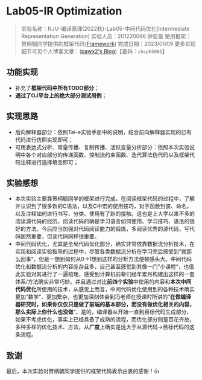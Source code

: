 # Lab05-IR Optimization

> 实验名称：NJU-编译原理(2022秋)-Lab05-中间代码优化(Intermediate Representation Generation)
> 实验人员：201220096 钟亚晨
> 使用框架：贺柄毓同学提供的框架代码([Framework](https://git.nju.edu.cn/hbryan/cmmc_optimizer))
> 完成日期：2023/01/09
> 更多实现细节可见个人博客文章：([pawx2's Blog](https://pawx2.github.io/1/01/lec-compile-lab05-ir-optimization/))【密码：`chcp65001`】

## 功能实现

- 补充了**框架代码中所有TODO部分**；
- **通过了OJ平台上的绝大部分测试用例**；

## 实现思路

- 后向解释器部分：依照Tai-e实验手册中的说明，结合前向解释器实现的已有代码进行仿照实现即可；
- 可用表达式分析、常量传播、复制传播、活跃变量分析部分：依照本次实验说明中各个对应部分的传递函数、控制流约束函数、迭代算法伪代码以及框架代码注释进行选择填空即可；

## 实验感想

- 本次实验主要靠贺柄毓同学的框架进行完成，在阅读框架代码的过程中，了解并认识到了很多新的C语法，以及C中宏的使用技巧，对于函数封装、命名，以及注释如何进行书写、分类、使用有了新的接触。这也是上大学以来不多的阅读源代码的经历，阅读代码的确是学习语言如何使用、学习技巧、语法的很好的方法。今后应当加强对代码阅读能力的锻炼，多阅读优秀的源代码，写代码固然重要，但读代码同样很重要。
- 中间代码优化，尤其是全局代码优化部分，确实非常依靠数据流分析技术，在实现和阅读实验指导的过程中，尽管各类数据流分析在学习完后感受到”就那么回事“，但是一想到如何从0→1想到这样的分析方法便顿感头大。中间代码优化和数据流分析的内容庞杂且多，自己甚至感觉到其像一门”小课程“，也借此实验对其进行了一遍梳理，感受到计算机前辈们经年累月构建出这样的一套体系/方法确实非常巧妙。并且通过对比**前四个实验**中使用的内容和**本次中间代码优化**所使用的技术，从感觉上而言，中间代码优化使用到的各种技术确实更加”数学“、更加繁杂，也更加深刻体会到冯老师在授课时所讲的”**在做编译器研究时，如果你仅仅只是做了前端的基本部分，而没有做优化相关的内容，那么实际上你什么也没做**“，是的，编译器从开始一直到目标代码生成部分，如果不考虑优化，事实上已经具备了成熟的流程，而优化部分则是百花齐放，多种多样的优化技术、方法，从**广度**上确实是远大于从源代码→目标代码的这条流程。

## 致谢

最后，本次实验对贺柄毓同学提供的框架代码表示由衷的感谢！:+1: